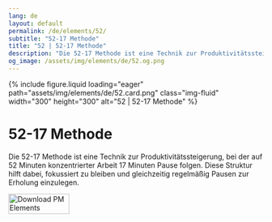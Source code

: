 ```yaml
---
lang: de
layout: default
permalink: /de/elements/52/
subtitle: "52-17 Methode"
title: "52 | 52-17 Methode"
description: "Die 52-17 Methode ist eine Technik zur Produktivitätssteigerung, bei der auf 52 Minuten konzentrierter Arbeit 17 Minuten Pause folgen. Diese Struktur hilft dabei, fokussiert zu bleiben und gleichzeitig regelmäßig Pausen zur Erholung einzulegen."
og_image: /assets/img/elements/de/52.og.png
---
```


{% include figure.liquid loading="eager" path="assets/img/elements/de/52.card.png" class="img-fluid" width="300" height="300" alt="52 | 52-17 Methode" %}

# 52-17 Methode

Die 52-17 Methode ist eine Technik zur Produktivitätssteigerung, bei der auf 52 Minuten konzentrierter Arbeit 17 Minuten Pause folgen. Diese Struktur hilft dabei, fokussiert zu bleiben und gleichzeitig regelmäßig Pausen zur Erholung einzulegen.

<a href="https://apps.apple.com/app/apple-store/id6738084498?pt=127441684&ct=website&mt=8">
  <img src="{{ "assets/img/en/appstore.png" | relative_url }}" width="120" height="40" alt="Download PM Elements">
</a>

